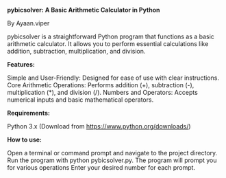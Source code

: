 **pybicsolver: A Basic Arithmetic Calculator in Python**

By Ayaan.viper

pybicsolver is a straightforward Python program that functions as a basic arithmetic calculator. It allows you to perform essential calculations like addition, subtraction, multiplication, and division.

**Features:**

Simple and User-Friendly: Designed for ease of use with clear instructions.
Core Arithmetic Operations: Performs addition (+), subtraction (-), multiplication (*), and division (/).
Numbers and Operators: Accepts numerical inputs and basic mathematical operators.

**Requirements:**

Python 3.x (Download from https://www.python.org/downloads/)

**How to use:**

Open a terminal or command prompt and navigate to the project directory.
Run the program with python pybicsolver.py.
The program will prompt you for various operations
Enter your desired number for each prompt.

